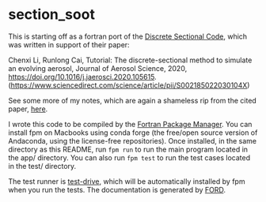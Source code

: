 # section_soot
This is starting off as a fortran port of the [Discrete Sectional Code](https://github.com/chenxi20JT/discrete-sectional-code/tree/master), which was written in support of their paper:

Chenxi Li, Runlong Cai, Tutorial: The discrete-sectional method to simulate an evolving aerosol, Journal of Aerosol Science, 2020, https://doi.org/10.1016/j.jaerosci.2020.105615.
(https://www.sciencedirect.com/science/article/pii/S002185022030104X)

See some more of my notes, which are again a shameless rip from the cited paper, [here](section_soot.md).

I wrote this code to be compiled by the [Fortran Package Manager](https://fpm.fortran-lang.org/index.html). You can install fpm on Macbooks using conda forge (the free/open source version of Andaconda, using the license-free repositories). Once installed, in the same directory as this README, run `fpm run` to run the main program located in the app/ directory. You can also run `fpm test` to run the test cases located in the test/ directory.

The test runner is [test-drive](https://github.com/fortran-lang/test-drive), which will be automatically installed by fpm when you run the tests. The documentation is generated by [FORD](https://forddocs.readthedocs.io/en/stable/).
